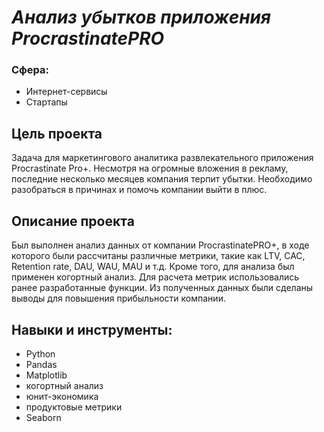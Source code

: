 # _Анализ убытков приложения ProcrastinatePRO_
### Сфера: 
- Интернет-сервисы 
- Стартапы
## Цель проекта
Задача для маркетингового аналитика развлекательного приложения Procrastinate Pro+. Несмотря на огромные вложения в рекламу, последние несколько месяцев компания терпит убытки. Необходимо разобраться в причинах и помочь компании выйти в плюс.

## Описание проекта
Был выполнен анализ данных от компании ProcrastinatePRO+, в ходе которого были рассчитаны различные метрики, такие как LTV, CAC, Retention rate, DAU, WAU, MAU и т.д. Кроме того, для анализа был применен когортный анализ. Для расчета метрик использовались ранее разработанные функции. Из полученных данных были сделаны выводы для повышения прибыльности компании.

## Навыки и инструменты:
- Python
- Pandas
- Matplotlib
- когортный анализ
- юнит-экономика
- продуктовые метрики
- Seaborn
